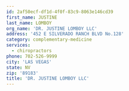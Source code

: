 ```yaml
---
id: 2af50ecf-df1d-4f0f-83c9-8063e146cd39
first_name: JUSTINE
last_name: LOMBOY
org_name: 'DR. JUSTINE LOMBOY LLC'
address: '452 E SILVERADO RANCH BLVD No.128'
category: complementary-medicine
services:
  - chiropractors
phone: 702-526-9999
city: 'LAS VEGAS'
state: NV
zip: '89183'
title: 'DR. JUSTINE LOMBOY LLC'
---
```

